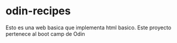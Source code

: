 # odin-recipes
Esto es una web basica que implementa html basico. Este proyecto pertenece al boot camp de Odin

